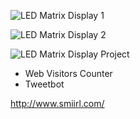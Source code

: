 ![LED Matrix Display 1](../../static/img/iotcookbook/matrixdisplay1.jpg)

![LED Matrix Display 2](../../static/img/iotcookbook/matrixdisplay2.jpg)

![LED Matrix Display Project](../../static/img/iotcookbook/iot_led_matrix_display.jpg)

* Web Visitors Counter
* Tweetbot

http://www.smiirl.com/
